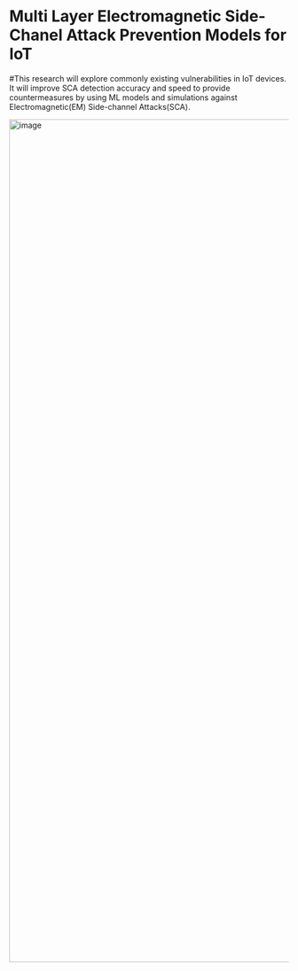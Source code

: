 # Multi Layer Electromagnetic Side-Chanel Attack Prevention Models for IoT

#This research will explore commonly existing vulnerabilities in IoT devices. It will improve SCA detection accuracy and speed to provide countermeasures by using ML models and simulations against Electromagnetic(EM) Side-channel Attacks(SCA). 


<img width="1521" alt="image" src="https://user-images.githubusercontent.com/46654394/234047336-3da78089-f78f-4685-9be3-38b2fe0a7691.png">
